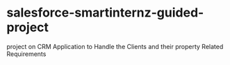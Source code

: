 # salesforce-smartinternz-guided-project
project on CRM Application to Handle the Clients and their property Related Requirements
